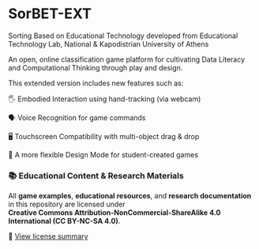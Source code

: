 # SorBET-EXT
Sorting Based on Educational Technology developed from Educational Technology Lab, National &amp; Kapodistrian University of Athens

An open, online classification game platform for cultivating Data Literacy and Computational Thinking through play and design.

This extended version includes new features such as:

🖐️ Embodied Interaction using hand-tracking (via webcam)

🗣️ Voice Recognition for game commands

🖥️ Touchscreen Compatibility with multi-object drag & drop

🧩 A more flexible Design Mode for student-created games

### 📚 Educational Content & Research Materials
All **game examples**, **educational resources**, and **research documentation** in this repository are licensed under  
**Creative Commons Attribution-NonCommercial-ShareAlike 4.0 International (CC BY-NC-SA 4.0)**.

🔗 [View license summary](https://creativecommons.org/licenses/by-nc-sa/4.0/)
